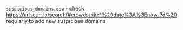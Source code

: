 
`suspicious_domains.csv` - check https://urlscan.io/search/#crowdstrike*%20date%3A%3Enow-7d%20 regularly to add new suspicious domains
